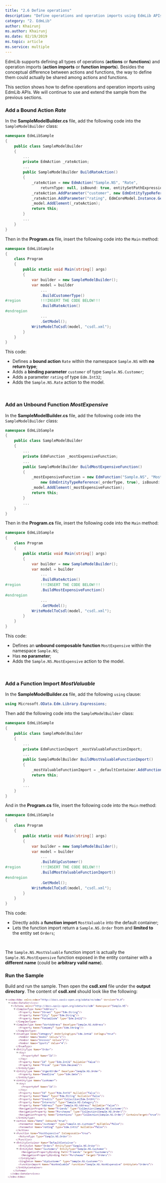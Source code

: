 ```yaml
---
title: "2.6 Define operations"
description: "Define operations and operation imports using EdmLib APIs"
category: "2. EdmLib"
author: Khairunj
ms.author: Khairunj
ms.date: 02/19/2019
ms.topic: article
ms.service: multiple
---
```


EdmLib supports defining all types of operations (**actions** or **functions**) and operation imports (**action imports** or **function imports**). Besides the conceptual difference between actions and functions, the way to define them could actually be shared among actions and functions.

This section shows how to define operations and operation imports using EdmLib APIs. We will continue to use and extend the sample from the previous sections.

### Add a Bound Action *Rate*
In the **SampleModelBuilder.cs** file, add the following code into the `SampleModelBuilder` class:

``` csharp
namespace EdmLibSample
{
    public class SampleModelBuilder
    {
        ...
        private EdmAction _rateAction;
        ...
        public SampleModelBuilder BuildRateAction()
        {
            _rateAction = new EdmAction("Sample.NS", "Rate",
                returnType: null, isBound: true, entitySetPathExpression: null);
            _rateAction.AddParameter("customer", new EdmEntityTypeReference(_customerType, false));
            _rateAction.AddParameter("rating", EdmCoreModel.Instance.GetInt32(false));
            _model.AddElement(_rateAction);
            return this;
        }
        ...
    }
}
```

Then in the **Program.cs** file, insert the following code into the `Main` method:

``` csharp
namespace EdmLibSample
{
    class Program
    {
        public static void Main(string[] args)
        {
            var builder = new SampleModelBuilder();
            var model = builder
                ...
                .BuildCustomerType()
#region         !!!INSERT THE CODE BELOW!!!
                .BuildRateAction()
#endregion
                ...
                .GetModel();
            WriteModelToCsdl(model, "csdl.xml");
        }
    }
}
```

This code:

 - Defines a **bound action** `Rate` within the namespace `Sample.NS` with **no return type**;
 - Adds a **binding parameter** `customer` of type `Sample.NS.Customer`;
 - Adds a parameter `rating` of type `Edm.Int32`;
 - Adds the `Sample.NS.Rate` action to the model.
 <br />

### Add an Unbound Function *MostExpensive*
In the **SampleModelBuilder.cs** file, add the following code into the `SampleModelBuilder` class:

``` csharp
namespace EdmLibSample
{
    public class SampleModelBuilder
    {
        ...
        private EdmFunction _mostExpensiveFunction;
        ...
        public SampleModelBuilder BuildMostExpensiveFunction()
        {
            _mostExpensiveFunction = new EdmFunction("Sample.NS", "MostExpensive",
                new EdmEntityTypeReference(_orderType, true), isBound: false, entitySetPathExpression: null, isComposable: true);
            _model.AddElement(_mostExpensiveFunction);
            return this;
        }
        ...
    }
}
```

Then in the **Program.cs** file, insert the following code into the `Main` method:

``` csharp
namespace EdmLibSample
{
    class Program
    {
        public static void Main(string[] args)
        {
            var builder = new SampleModelBuilder();
            var model = builder
                ...
                .BuildRateAction()
#region         !!!INSERT THE CODE BELOW!!!
                .BuildMostExpensiveFunction()
#endregion
                ...
                .GetModel();
            WriteModelToCsdl(model, "csdl.xml");
        }
    }
}
```

This code:

 - Defines an **unbound composable function** `MostExpensive` within the namespace `Sample.NS`;
 - Has **no parameter**;
 - Adds the `Sample.NS.MostExpensive` action to the model.
 <br />

### Add a Function Import *MostValuable*
In the **SampleModelBuilder.cs** file, add the following `using` clause:

``` csharp
using Microsoft.OData.Edm.Library.Expressions;
```

Then add the following code into the `SampleModelBuilder` class:

``` csharp
namespace EdmLibSample
{
    public class SampleModelBuilder
    {
        ...
        private EdmFunctionImport _mostValuableFunctionImport;
        ...
        public SampleModelBuilder BuildMostValuableFunctionImport()
        {
            _mostValuableFunctionImport = _defaultContainer.AddFunctionImport("MostValuable", _mostExpensiveFunction, new EdmEntitySetReferenceExpression(_orderSet));
            return this;
        }
        ...
    }
}
```

And in the **Program.cs** file, insert the following code into the `Main` method:

``` csharp
namespace EdmLibSample
{
    class Program
    {
        public static void Main(string[] args)
        {
            var builder = new SampleModelBuilder();
            var model = builder
                ...
                .BuildVipCustomer()
#region         !!!INSERT THE CODE BELOW!!!
                .BuildMostValuableFunctionImport()
#endregion
                .GetModel();
            WriteModelToCsdl(model, "csdl.xml");
        }
    }
}
```

This code:

 - Directly adds a **function import** `MostValuable` into the default container;
 - Lets the function import return a `Sample.NS.Order` from and **limited to** the entity set `Orders`;
 <br />
 
The `Sample.NS.MostValuable` function import is actually the `Sample.NS.MostExpensive` function exposed in the entity container with a **different name** (could be **arbitrary valid name**).

### Run the Sample
Build and run the sample. Then open the **csdl.xml** file under the **output directory**. The content of **csdl.xml** should look like the following:

![image](../../assets/2015-04-20-csdl.png)